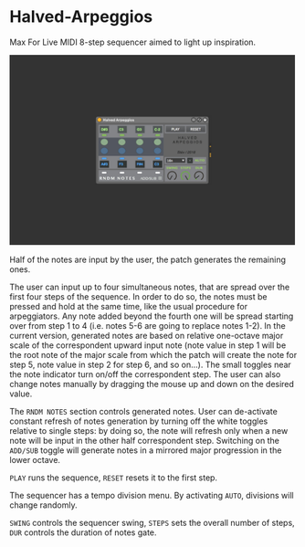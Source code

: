 # Halved-Arpeggios

Max For Live MIDI 8-step sequencer aimed to light up inspiration.

<img src="https://github.com/stefanostev/Halved-Arpeggios/blob/master/screen.jpg" width="500">

Half of the notes are input by the user, the patch generates the remaining ones.

The user can input up to four simultaneous notes, that are spread over the first four steps of the sequence. In order to do so, the notes must be pressed and hold at the same time, like the usual procedure for arpeggiators. Any note added beyond the fourth one will be spread starting over from step 1 to 4 (i.e. notes 5-6 are going to replace notes 1-2). In the current version, generated notes are based on relative one-octave major scale of the correspondent upward input note (note value in step 1 will be the root note of the major scale from which the patch will create the note for step 5, note value in step 2 for step 6, and so on...). The small toggles near the note indicator turn on/off the correspondent step. The user can also change notes manually by dragging the mouse up and down on the desired value.

The `RNDM NOTES` section controls generated notes. User can de-activate constant refresh of notes generation by turning off the white toggles relative to single steps: by doing so, the note will refresh only when a new note will be input in the other half correspondent step. Switching on the `ADD/SUB` toggle will generate notes in a mirrored major progression in the lower octave.

`PLAY` runs the sequence, `RESET` resets it to the first step.

The sequencer has a tempo division menu. By activating `AUTO`, divisions will change randomly.

`SWING` controls the sequencer swing, `STEPS` sets the overall number of steps, `DUR` controls the duration of notes gate.
